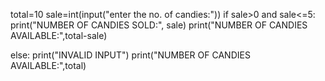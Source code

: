 total=10
sale=int(input("enter the no. of candies:"))
if sale>0 and sale<=5:
    print("NUMBER OF CANDIES SOLD:", sale)
    print("NUMBER OF CANDIES AVAILABLE:",total-sale)
    
else:
    print("INVALID INPUT")
    print("NUMBER OF CANDIES AVAILABLE:",total)
